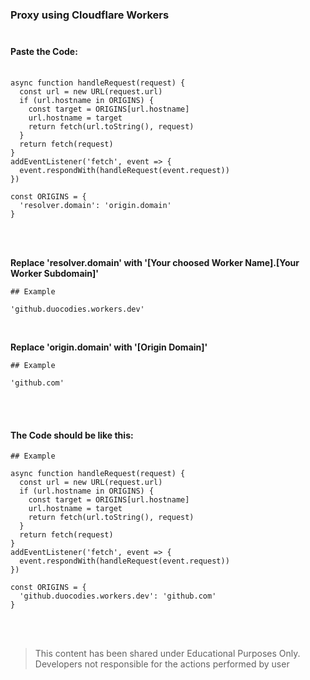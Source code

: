 ###  Proxy using Cloudflare Workers <br><br>

####  Paste the Code: <br><br>

```
async function handleRequest(request) {
  const url = new URL(request.url)
  if (url.hostname in ORIGINS) {
    const target = ORIGINS[url.hostname]
    url.hostname = target
    return fetch(url.toString(), request)
  }
  return fetch(request)
}
addEventListener('fetch', event => {
  event.respondWith(handleRequest(event.request))
})

const ORIGINS = {
  'resolver.domain': 'origin.domain'
}
```
<br><br>

**Replace 'resolver.domain' with '[Your choosed Worker Name].[Your Worker Subdomain]'**



    ## Example
    
    'github.duocodies.workers.dev'

<br>

**Replace 'origin.domain' with '[Origin Domain]'**

    ## Example
    
    'github.com'

<br><br>

#### The Code should be like this:<br>


    ## Example
	
    async function handleRequest(request) {
      const url = new URL(request.url)
      if (url.hostname in ORIGINS) {
        const target = ORIGINS[url.hostname]
        url.hostname = target
        return fetch(url.toString(), request)
      }
      return fetch(request)
    }
    addEventListener('fetch', event => {
      event.respondWith(handleRequest(event.request))
    })
    
    const ORIGINS = {
      'github.duocodies.workers.dev': 'github.com'
    }
    

<br><br>

>  This content has been shared under Educational Purposes Only. Developers not responsible for the actions performed by user

